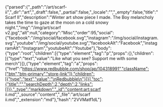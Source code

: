{"parsed":{"_path":"/art/scarf-ii","_dir":"art","_draft":false,"_partial":false,"_locale":"","_empty":false,"title":"Scarf II","description":"Winter art show piece I made. The Boy melancholy takes the time to gaze at the moon on a cold snowy night.","img":"/img/art/scarf v2.jpg","alt":null,"category":"Misc","order":95,"social":{"facebook":"/img/social/facebook.svg","instagram":"/img/social/instagram.svg","youtube":"/img/social/youtube.svg","facebookAlt":"Facebook","instagramAlt":"Instagram","youtubeAlt":"Youtube"},"body":{"type":"root","children":[{"type":"element","tag":"p","props":{},"children":[{"type":"text","value":"Like what you see? Support me with some merch"}]},{"type":"element","tag":"a","props":{"href":"https://www.redbubble.com/shop/ap/104318991","className":["btn","btn-primary","store-link"]},"children":[{"type":"text","value":"\nRedbubble\n"}]}],"toc":{"title":"","searchDepth":2,"depth":2,"links":[]}},"_type":"markdown","_id":"content:art:scarf ii.md","_source":"content","_file":"art/scarf ii.md","_extension":"md"},"hash":"2VVMatf1dL"}